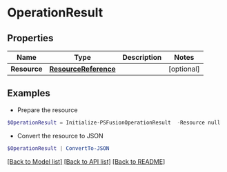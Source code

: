 # OperationResult
## Properties

Name | Type | Description | Notes
------------ | ------------- | ------------- | -------------
**Resource** | [**ResourceReference**](ResourceReference.md) |  | [optional] 

## Examples

- Prepare the resource
```powershell
$OperationResult = Initialize-PSFusionOperationResult  -Resource null
```

- Convert the resource to JSON
```powershell
$OperationResult | ConvertTo-JSON
```

[[Back to Model list]](../README.md#documentation-for-models) [[Back to API list]](../README.md#documentation-for-api-endpoints) [[Back to README]](../README.md)

